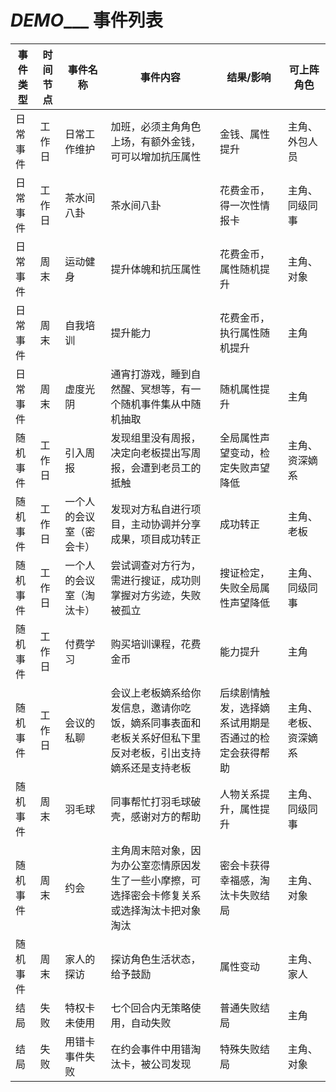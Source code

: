 # ___DEMO______ 事件列表

| 事件类型 | 时间节点 | 事件名称 | 事件内容 | 结果/影响 | 可上阵角色 |
| --- | --- | --- | --- | --- | --- |
| 日常事件 | 工作日 | 日常工作维护 | 加班，必须主角角色上场，有额外金钱，可可以增加抗压属性 | 金钱、属性提升 | 主角、外包人员 |
| 日常事件 | 工作日 | 茶水间八卦 | 茶水间八卦 | 花费金币，得一次性情报卡 | 主角、同级同事 |
| 日常事件 | 周末 | 运动健身 | 提升体魄和抗压属性 | 花费金币，属性随机提升 | 主角、对象 |
| 日常事件 | 周末 | 自我培训 | 提升能力 | 花费金币，执行属性随机提升 | 主角 |
| 日常事件 | 周末 | 虚度光阴 | 通宵打游戏，睡到自然醒、冥想等，有一个随机事件集从中随机抽取 | 随机属性提升 | 主角 |
| 随机事件 | 工作日 | 引入周报 | 发现组里没有周报，决定向老板提出写周报，会遭到老员工的抵触 | 全局属性声望变动，检定失败声望降低 | 主角、资深嫡系 |
| 随机事件 | 工作日 | 一个人的会议室（密会卡） | 发现对方私自进行项目，主动协调并分享成果，项目成功转正 | 成功转正 | 主角、老板 |
| 随机事件 | 工作日 | 一个人的会议室（淘汰卡） | 尝试调查对方行为，需进行搜证，成功则掌握对方劣迹，失败被孤立 | 搜证检定，失败全局属性声望降低 | 主角、同级同事 |
| 随机事件 | 工作日 | 付费学习 | 购买培训课程，花费金币 | 能力提升 | 主角 |
| 随机事件 | 工作日 | 会议的私聊 | 会议上老板嫡系给你发信息，邀请你吃饭，嫡系同事表面和老板关系好但私下里反对老板，引出支持嫡系还是支持老板 | 后续剧情触发，选择嫡系试用期是否通过的检定会获得帮助 | 主角、老板、资深嫡系 |
| 随机事件 | 周末 | 羽毛球 | 同事帮忙打羽毛球破壳，感谢对方的帮助 | 人物关系提升，属性提升 | 主角、同级同事 |
| 随机事件 | 周末 | 约会 | 主角周末陪对象，因为办公室恋情原因发生了一些小摩擦，可选择密会卡修复关系或选择淘汰卡把对象淘汰 | 密会卡获得幸福感，淘汰卡失败结局 | 主角、对象 |
| 随机事件 | 周末 | 家人的探访 | 探访角色生活状态，给予鼓励 | 属性变动 | 主角、家人 |
| 结局 | 失败 | 特权卡未使用 | 七个回合内无策略使用，自动失败 | 普通失败结局 | 主角 |
| 结局 | 失败 | 用错卡事件失败 | 在约会事件中用错淘汰卡，被公司发现 | 特殊失败结局 | 主角、对象 |